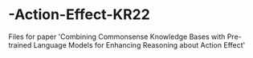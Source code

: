 # -Action-Effect-KR22
Files for paper 'Combining Commonsense Knowledge Bases with Pre-trained Language Models for Enhancing Reasoning about Action Effect'
